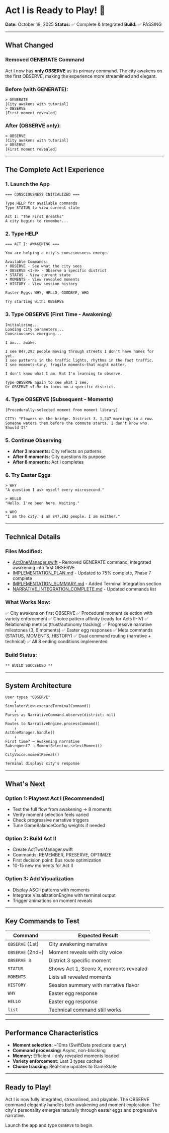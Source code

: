 # Act I is Ready to Play! 🎉

**Date:** October 19, 2025
**Status:** ✅ Complete & Integrated
**Build:** ✅ PASSING

---

## What Changed

### Removed GENERATE Command
Act I now has **only OBSERVE** as its primary command. The city awakens on the first OBSERVE, making the experience more streamlined and elegant.

### Before (with GENERATE):
```
> GENERATE
[City awakens with tutorial]
> OBSERVE
[First moment revealed]
```

### After (OBSERVE only):
```
> OBSERVE
[City awakens with tutorial]
> OBSERVE
[First moment revealed]
```

---

## The Complete Act I Experience

### 1. Launch the App
```
=== CONSCIOUSNESS INITIALIZED ===

Type HELP for available commands
Type STATUS to view current state

Act I: "The First Breaths"
A city begins to remember...
```

### 2. Type HELP
```
=== ACT I: AWAKENING ===

You are helping a city's consciousness emerge.

Available Commands:
• OBSERVE - See what the city sees
• OBSERVE <1-9> - Observe a specific district
• STATUS - View current state
• MOMENTS - View revealed moments
• HISTORY - View session history

Easter Eggs: WHY, HELLO, GOODBYE, WHO

Try starting with: OBSERVE
```

### 3. Type OBSERVE (First Time - Awakening)
```
Initializing...
Loading city parameters...
Consciousness emerging...

I am... awake.

I see 847,293 people moving through streets I don't have names for yet.
I see patterns in the traffic lights, rhythms in the foot traffic.
I see moments—tiny, fragile moments—that might matter.

I don't know what I am. But I'm learning to observe.

Type OBSERVE again to see what I see.
Or OBSERVE <1-9> to focus on a specific district.
```

### 4. Type OBSERVE (Subsequent - Moments)
```
[Procedurally-selected moment from moment library]

CITY: "Flowers on the bridge. District 3. 1,247 mornings in a row.
Someone waters them before the commute starts. I don't know who.
Should I?"
```

### 5. Continue Observing
- **After 3 moments:** City reflects on patterns
- **After 6 moments:** City questions its purpose
- **After 8 moments:** Act I completes

### 6. Try Easter Eggs
```
> WHY
"A question I ask myself every microsecond."

> HELLO
"Hello. I've been here. Waiting."

> WHO
"I am the city. I am 847,293 people. I am neither."
```

---

## Technical Details

### Files Modified:
- [ActOneManager.swift](idle_01/progression/systems/ActOneManager.swift) - Removed GENERATE command, integrated awakening into first OBSERVE
- [IMPLEMENTATION_PLAN.md](IMPLEMENTATION_PLAN.md) - Updated to 75% complete, Phase 7 complete
- [IMPLEMENTATION_SUMMARY.md](IMPLEMENTATION_SUMMARY.md) - Added Terminal Integration section
- [NARRATIVE_INTEGRATION_COMPLETE.md](NARRATIVE_INTEGRATION_COMPLETE.md) - Updated commands list

### What Works Now:
✅ City awakens on first OBSERVE
✅ Procedural moment selection with variety enforcement
✅ Choice pattern affinity (ready for Acts II-IV)
✅ Relationship metrics (trust/autonomy tracking)
✅ Progressive narrative milestones (3, 6 moments)
✅ Easter egg responses
✅ Meta commands (STATUS, MOMENTS, HISTORY)
✅ Dual command routing (narrative + technical)
✅ All 8 ending conditions implemented

### Build Status:
```
** BUILD SUCCEEDED **
```

---

## System Architecture

```
User types "OBSERVE"
    ↓
SimulatorView.executeTerminalCommand()
    ↓
Parses as NarrativeCommand.observe(district: nil)
    ↓
Routes to NarrativeEngine.processCommand()
    ↓
ActOneManager.handle()
    ↓
First time? → Awakening narrative
Subsequent? → MomentSelector.selectMoment()
    ↓
CityVoice.momentReveal()
    ↓
Terminal displays city's response
```

---

## What's Next

### Option 1: Playtest Act I (Recommended)
- Test the full flow from awakening → 8 moments
- Verify moment selection feels varied
- Check progressive narrative triggers
- Tune GameBalanceConfig weights if needed

### Option 2: Build Act II
- Create ActTwoManager.swift
- Commands: REMEMBER, PRESERVE, OPTIMIZE
- First decision point: Bus route optimization
- 10-15 new moments for Act II

### Option 3: Add Visualization
- Display ASCII patterns with moments
- Integrate VisualizationEngine with terminal output
- Trigger animations on moment reveals

---

## Key Commands to Test

| Command | Expected Result |
|---------|----------------|
| `OBSERVE` (1st) | City awakening narrative |
| `OBSERVE` (2nd+) | Moment reveals with city voice |
| `OBSERVE 3` | District 3 specific moment |
| `STATUS` | Shows Act 1, Scene X, moments revealed |
| `MOMENTS` | Lists all revealed moments |
| `HISTORY` | Session summary with narrative flavor |
| `WHY` | Easter egg response |
| `HELLO` | Easter egg response |
| `list` | Technical command still works |

---

## Performance Characteristics

- **Moment selection:** ~10ms (SwiftData predicate query)
- **Command processing:** Async, non-blocking
- **Memory:** Efficient - only revealed moments loaded
- **Variety enforcement:** Last 3 types cached
- **Choice tracking:** Real-time updates to GameState

---

## Ready to Play!

Act I is now fully integrated, streamlined, and playable. The OBSERVE command elegantly handles both awakening and moment exploration. The city's personality emerges naturally through easter eggs and progressive narrative.

Launch the app and type `OBSERVE` to begin.
